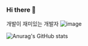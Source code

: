 ### Hi there 👋

개발이 재미있는 개발자
![image](https://user-images.githubusercontent.com/89246392/144051769-bbadade0-746c-4a44-b04e-7093908f1050.png)

![Anurag's GitHub stats](https://github-readme-stats.vercel.app/api?username=soyikimm&show_icons=true&theme=radical)
